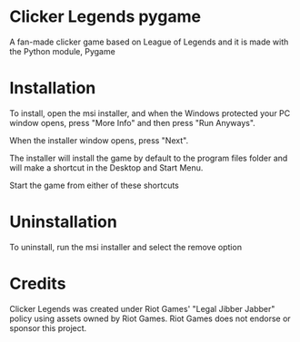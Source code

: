 # Clicker Legends pygame
A fan-made clicker game based on League of Legends and it is made with the Python module, Pygame  

# Installation
To install, open the msi installer, and when the Windows protected your PC window opens, press "More Info" and then press "Run Anyways".  
  
When the installer window opens, press "Next".  
  
The installer will install the game by default to the program files folder and will make a shortcut in the Desktop and Start Menu.  
  
Start the game from either of these shortcuts
# Uninstallation
To uninstall, run the msi installer and select the remove option
# Credits
  Clicker Legends was created under Riot Games' "Legal Jibber Jabber" policy using assets owned by Riot Games.  Riot Games does not endorse or sponsor this project.

